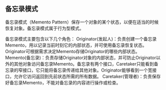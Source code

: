 ## 备忘录模式 ##
备忘录模式（Memento Pattern）保存一个对象的某个状态，以便在适当的时候恢复对象。备忘录模式属于行为型模式。

备忘录模式主要包含以下几个角色：
Originator(发起人)：负责创建一个备忘录Memento，用以记录当前时刻它的内部状态，并可使用备忘录恢复状态。Originator可根据需求决定Memento存储Originator的哪些内部状态。
Memento(备忘录)：负责存储Originator对象的内部状态，并可防止Originator以外的其他对象访问备忘录Memento。备忘录有两个接口，Caretaker只能看到备忘录的窄接口，它只能将备忘录传递给其他对象。Originator能够看到一个宽接口，允许它访问返回到先前状态所需的所有数据。
Caretaker(管理者)：负责保存好备忘录Memento，不能对备忘录的内容进行操作或检查。

